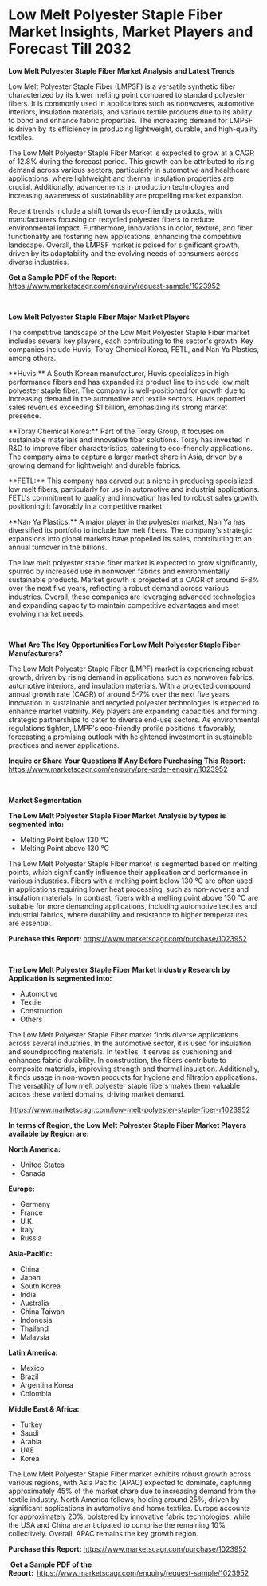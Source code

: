 <p><h1>Low Melt Polyester Staple Fiber Market Insights, Market Players and Forecast Till 2032</h1></p><p><strong>Low Melt Polyester Staple Fiber Market Analysis and Latest Trends</strong></p>
<p><p>Low Melt Polyester Staple Fiber (LMPSF) is a versatile synthetic fiber characterized by its lower melting point compared to standard polyester fibers. It is commonly used in applications such as nonwovens, automotive interiors, insulation materials, and various textile products due to its ability to bond and enhance fabric properties. The increasing demand for LMPSF is driven by its efficiency in producing lightweight, durable, and high-quality textiles.</p><p>The Low Melt Polyester Staple Fiber Market is expected to grow at a CAGR of 12.8% during the forecast period. This growth can be attributed to rising demand across various sectors, particularly in automotive and healthcare applications, where lightweight and thermal insulation properties are crucial. Additionally, advancements in production technologies and increasing awareness of sustainability are propelling market expansion.</p><p>Recent trends include a shift towards eco-friendly products, with manufacturers focusing on recycled polyester fibers to reduce environmental impact. Furthermore, innovations in color, texture, and fiber functionality are fostering new applications, enhancing the competitive landscape. Overall, the LMPSF market is poised for significant growth, driven by its adaptability and the evolving needs of consumers across diverse industries.</p></p>
<p><strong>Get a Sample PDF of the Report:&nbsp;</strong> <a href="https://www.marketscagr.com/enquiry/request-sample/1023952?utm_campaign=3540&utm_medium=2&utm_source=Github&utm_content=ia&utm_term=17042025&utm_id=low-melt-polyester-staple-fiber">https://www.marketscagr.com/enquiry/request-sample/1023952</a></p>
<p>&nbsp;</p>
<p><strong>Low Melt Polyester Staple Fiber Major Market Players</strong></p>
<p><p>The competitive landscape of the Low Melt Polyester Staple Fiber market includes several key players, each contributing to the sector's growth. Key companies include Huvis, Toray Chemical Korea, FETL, and Nan Ya Plastics, among others. </p><p>**Huvis:** A South Korean manufacturer, Huvis specializes in high-performance fibers and has expanded its product line to include low melt polyester staple fiber. The company is well-positioned for growth due to increasing demand in the automotive and textile sectors. Huvis reported sales revenues exceeding $1 billion, emphasizing its strong market presence.</p><p>**Toray Chemical Korea:** Part of the Toray Group, it focuses on sustainable materials and innovative fiber solutions. Toray has invested in R&D to improve fiber characteristics, catering to eco-friendly applications. The company aims to capture a larger market share in Asia, driven by a growing demand for lightweight and durable fabrics.</p><p>**FETL:** This company has carved out a niche in producing specialized low melt fibers, particularly for use in automotive and industrial applications. FETL's commitment to quality and innovation has led to robust sales growth, positioning it favorably in a competitive market.</p><p>**Nan Ya Plastics:** A major player in the polyester market, Nan Ya has diversified its portfolio to include low melt fibers. The company's strategic expansions into global markets have propelled its sales, contributing to an annual turnover in the billions.</p><p>The low melt polyester staple fiber market is expected to grow significantly, spurred by increased use in nonwoven fabrics and environmentally sustainable products. Market growth is projected at a CAGR of around 6-8% over the next five years, reflecting a robust demand across various industries. Overall, these companies are leveraging advanced technologies and expanding capacity to maintain competitive advantages and meet evolving market needs.</p></p>
<p>&nbsp;</p>
<p><strong>What Are The Key Opportunities For Low Melt Polyester Staple Fiber Manufacturers?</strong></p>
<p><p>The Low Melt Polyester Staple Fiber (LMPF) market is experiencing robust growth, driven by rising demand in applications such as nonwoven fabrics, automotive interiors, and insulation materials. With a projected compound annual growth rate (CAGR) of around 5-7% over the next five years, innovation in sustainable and recycled polyester technologies is expected to enhance market viability. Key players are expanding capacities and forming strategic partnerships to cater to diverse end-use sectors. As environmental regulations tighten, LMPF's eco-friendly profile positions it favorably, forecasting a promising outlook with heightened investment in sustainable practices and newer applications.</p></p>
<p><strong>Inquire or Share Your Questions If Any Before Purchasing This Report:</strong> <a href="https://www.marketscagr.com/enquiry/pre-order-enquiry/1023952?utm_campaign=3540&utm_medium=2&utm_source=Github&utm_content=ia&utm_term=17042025&utm_id=low-melt-polyester-staple-fiber">https://www.marketscagr.com/enquiry/pre-order-enquiry/1023952</a></p>
<p>&nbsp;</p>
<p><strong>Market Segmentation</strong></p>
<p><strong>The Low Melt Polyester Staple Fiber Market Analysis by types is segmented into:</strong></p>
<p><ul><li>Melting Point below 130 ℃</li><li>Melting Point above 130 ℃</li></ul></p>
<p><p>The Low Melt Polyester Staple Fiber market is segmented based on melting points, which significantly influence their application and performance in various industries. Fibers with a melting point below 130 ℃ are often used in applications requiring lower heat processing, such as non-wovens and insulation materials. In contrast, fibers with a melting point above 130 ℃ are suitable for more demanding applications, including automotive textiles and industrial fabrics, where durability and resistance to higher temperatures are essential.</p></p>
<p><strong>Purchase this Report:&nbsp;</strong><a href="https://www.marketscagr.com/purchase/1023952?utm_campaign=3540&utm_medium=2&utm_source=Github&utm_content=ia&utm_term=17042025&utm_id=low-melt-polyester-staple-fiber">https://www.marketscagr.com/purchase/1023952</a></p>
<p>&nbsp;</p>
<p><strong>The Low Melt Polyester Staple Fiber Market Industry Research by Application is segmented into:</strong></p>
<p><ul><li>Automotive</li><li>Textile</li><li>Construction</li><li>Others</li></ul></p>
<p><p>The Low Melt Polyester Staple Fiber market finds diverse applications across several industries. In the automotive sector, it is used for insulation and soundproofing materials. In textiles, it serves as cushioning and enhances fabric durability. In construction, the fibers contribute to composite materials, improving strength and thermal insulation. Additionally, it finds usage in non-woven products for hygiene and filtration applications. The versatility of low melt polyester staple fibers makes them valuable across these varied domains, driving market demand.</p></p>
<p><a href="https://www.marketscagr.com/low-melt-polyester-staple-fiber-r1023952?utm_campaign=3540&utm_medium=2&utm_source=Github&utm_content=ia&utm_term=17042025&utm_id=low-melt-polyester-staple-fiber">&nbsp;https://www.marketscagr.com/low-melt-polyester-staple-fiber-r1023952</a></p>
<p><strong>In terms of Region, the Low Melt Polyester Staple Fiber Market Players available by Region are:</strong></p>
<p>
    <p> <strong> North America: </strong>
        <ul>
            <li>United States</li>
            <li>Canada</li>
        </ul>
        </p> 
    <p> <strong> Europe: </strong>
        <ul>
            <li>Germany</li>
            <li>France</li>
            <li>U.K.</li>
            <li>Italy</li>
            <li>Russia</li>
        </ul>
        </p> 
    <p> <strong> Asia-Pacific: </strong>
        <ul>
            <li>China</li>
            <li>Japan</li>
            <li>South Korea</li>
            <li>India</li>
            <li>Australia</li>
            <li>China Taiwan</li>
            <li>Indonesia</li>
            <li>Thailand</li>
            <li>Malaysia</li>
        </ul>
        </p> 
    <p> <strong> Latin America: </strong>
        <ul>
            <li>Mexico</li>
            <li>Brazil</li>
            <li>Argentina Korea</li>
            <li>Colombia</li>
        </ul>
        </p> 
    <p> <strong> Middle East & Africa: </strong>
        <ul>
            <li>Turkey</li>
            <li>Saudi</li>
            <li>Arabia</li>
            <li>UAE</li>
            <li>Korea</li>
        </ul>
    </p>
    </p>
<p><p>The Low Melt Polyester Staple Fiber market exhibits robust growth across various regions, with Asia Pacific (APAC) expected to dominate, capturing approximately 45% of the market share due to increasing demand from the textile industry. North America follows, holding around 25%, driven by significant applications in automotive and home textiles. Europe accounts for approximately 20%, bolstered by innovative fabric technologies, while the USA and China are anticipated to comprise the remaining 10% collectively. Overall, APAC remains the key growth region.</p></p>
<p><strong>Purchase this Report: </strong><a href="https://www.marketscagr.com/purchase/1023952?utm_campaign=3540&utm_medium=2&utm_source=Github&utm_content=ia&utm_term=17042025&utm_id=low-melt-polyester-staple-fiber">https://www.marketscagr.com/purchase/1023952</a></p>
<p>&nbsp;<strong>Get a Sample PDF of the Report:&nbsp;&nbsp;</strong><a href="https://www.marketscagr.com/enquiry/request-sample/1023952?utm_campaign=3540&utm_medium=2&utm_source=Github&utm_content=ia&utm_term=17042025&utm_id=low-melt-polyester-staple-fiber">https://www.marketscagr.com/enquiry/request-sample/1023952</a></p>
<p><strong></strong></p>
<p><p></p><p></p><p></p></p>